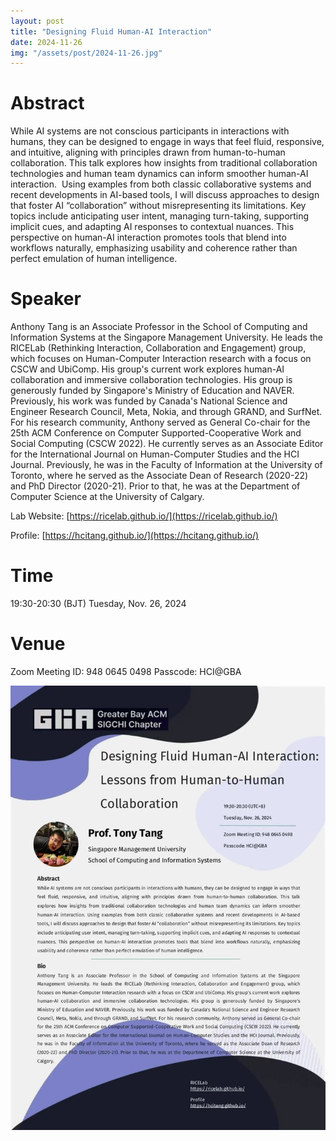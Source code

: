 ```yaml
---
layout: post
title: "Designing Fluid Human-AI Interaction"
date: 2024-11-26
img: "/assets/post/2024-11-26.jpg"
---
```

# Abstract

While AI systems are not conscious participants in interactions with humans, they can be designed to engage in ways that feel fluid, responsive, and intuitive, aligning with principles drawn from human-to-human collaboration. This talk explores how insights from traditional collaboration technologies and human team dynamics can inform smoother human-AI interaction. 
Using examples from both classic collaborative systems and recent developments in AI-based tools, I will discuss approaches to design that foster AI “collaboration” without misrepresenting its limitations. Key topics include anticipating user intent, managing turn-taking, supporting implicit cues, and adapting AI responses to contextual nuances. This perspective on human-AI interaction promotes tools that blend into workflows naturally, emphasizing usability and coherence rather than perfect emulation of human intelligence.


# Speaker
Anthony Tang is an Associate Professor in the School of Computing and Information Systems at the Singapore Management University. He leads the RICELab (Rethinking Interaction, Collaboration and Engagement) group, which focuses on Human-Computer Interaction research with a focus on CSCW and UbiComp. His group's current work explores human-AI collaboration and immersive collaboration technologies. His group is generously funded by Singapore's Ministry of Education and NAVER. Previously, his work was funded by Canada's National Science and Engineer Research Council, Meta, Nokia, and through GRAND, and SurfNet. For his research community, Anthony served as General Co-chair for the 25th ACM Conference on Computer Supported-Cooperative Work and Social Computing (CSCW 2022). He currently serves as an Associate Editor for the International Journal on Human-Computer Studies and the HCI Journal. Previously, he was in the Faculty of Information at the University of Toronto, where he served as the Associate Dean of Research (2020-22) and PhD Director (2020-21). Prior to that, he was at the Department of Computer Science at the University of Calgary.

Lab Website: [https://ricelab.github.io/](https://ricelab.github.io/)

Profile: [https://hcitang.github.io/](https://hcitang.github.io/)

# Time
19:30-20:30 (BJT) Tuesday, Nov. 26, 2024

# Venue
Zoom Meeting ID: 948 0645 0498 Passcode: HCI@GBA 



<!-- **Hello world**, this is my first Jekyll blog post.

I hope you like it!

... which is shown in the screenshot below: -->
![My helpful screenshot](/assets/post/2024-11-26.jpg)